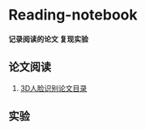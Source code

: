 # Reading-notebook
#### 记录阅读的论文 复现实验
## 论文阅读   
1. [3D人脸识别论文目录](https://github.com/alfredtorres/Reading-notebook/blob/master/Paper%20Read/3D%20face%20Content.md)
## 实验
